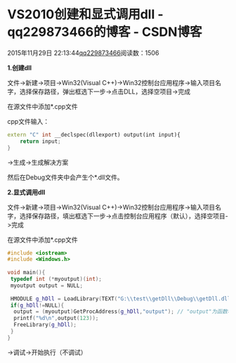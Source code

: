 # VS2010创建和显式调用dll - qq229873466的博客 - CSDN博客

2015年11月29日 22:13:44[qq229873466](https://me.csdn.net/qq229873466)阅读数：1506


**1.创建dll**

文件->新建->项目->Win32(Visual C++)->Win32控制台应用程序->输入项目名字，选择保存路径，弹出框选下一步->点击DLL，选择空项目->完成

在源文件中添加*.cpp文件

cpp文件输入：

```cpp
extern "C" int __declspec(dllexport) output(int input){
    return input;
}
```

->生成->生成解决方案

然后在Debug文件夹中会产生个*.dll文件。

**2.显式调用dll**

文件->新建->项目->Win32(Visual C++)->Win32控制台应用程序->输入项目名字，选择保存路径，填出框选下一步->点击控制台应用程序（默认），选择空项目->完成

在源文件中添加*.cpp文件

```cpp
#include <iostream>
#include <Windows.h>
 
void main(){
 typedef int (*myoutput)(int);
 myoutput output = NULL;
 
 HMODULE g_hDll = LoadLibrary(TEXT("G:\\test\\getDll\\Debug\\getDll.dll"));
 if(g_hDll!=NULL){
  output = (myoutput)GetProcAddress(g_hDll,"output"); // "output"为函数名
  printf("%d\n",output(123)); 
  FreeLibrary(g_hDll);
 }
}
```

->调试->开始执行（不调试）

